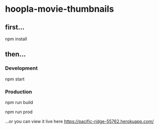 # hoopla-movie-thumbnails

## first...
npm install

## then...

### Development
npm start

### Production
npm run build

npm run prod


...or you can view it live here
https://pacific-ridge-55762.herokuapp.com/
